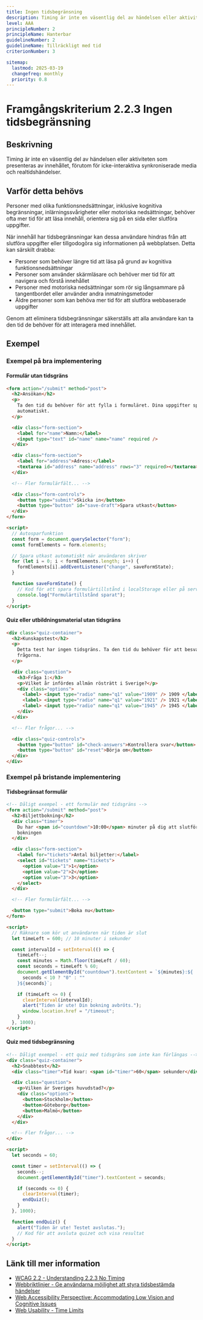 ```yaml
---
title: Ingen tidsbegränsning
description: Timing är inte en väsentlig del av händelsen eller aktiviteten som presenteras av innehållet.
level: AAA
principleNumber: 2
principleName: Hanterbar
guidelineNumber: 2
guidelineName: Tillräckligt med tid
criterionNumber: 3

sitemap:
  lastmod: 2025-03-19
  changefreq: monthly
  priority: 0.8
---
```


# Framgångskriterium 2.2.3 Ingen tidsbegränsning

## Beskrivning

Timing är inte en väsentlig del av händelsen eller aktiviteten som presenteras av innehållet, förutom för icke-interaktiva synkroniserade media och realtidshändelser.

## Varför detta behövs

Personer med olika funktionsnedsättningar, inklusive kognitiva begränsningar, inlärningssvårigheter eller motoriska nedsättningar, behöver ofta mer tid för att läsa innehåll, orientera sig på en sida eller slutföra uppgifter.

När innehåll har tidsbegränsningar kan dessa användare hindras från att slutföra uppgifter eller tillgodogöra sig informationen på webbplatsen. Detta kan särskilt drabba:

- Personer som behöver längre tid att läsa på grund av kognitiva funktionsnedsättningar
- Personer som använder skärmläsare och behöver mer tid för att navigera och förstå innehållet
- Personer med motoriska nedsättningar som rör sig långsammare på tangentbordet eller använder andra inmatningsmetoder
- Äldre personer som kan behöva mer tid för att slutföra webbaserade uppgifter

Genom att eliminera tidsbegränsningar säkerställs att alla användare kan ta den tid de behöver för att interagera med innehållet.

## Exempel

### Exempel på bra implementering

#### Formulär utan tidsgräns

```html
<form action="/submit" method="post">
  <h2>Ansökan</h2>
  <p>
    Ta den tid du behöver för att fylla i formuläret. Dina uppgifter sparas
    automatiskt.
  </p>

  <div class="form-section">
    <label for="name">Namn:</label>
    <input type="text" id="name" name="name" required />
  </div>

  <div class="form-section">
    <label for="address">Adress:</label>
    <textarea id="address" name="address" rows="3" required></textarea>
  </div>

  <!-- Fler formulärfält... -->

  <div class="form-controls">
    <button type="submit">Skicka in</button>
    <button type="button" id="save-draft">Spara utkast</button>
  </div>
</form>

<script>
  // Autosparfunktion
  const form = document.querySelector("form");
  const formElements = form.elements;

  // Spara utkast automatiskt när användaren skriver
  for (let i = 0; i < formElements.length; i++) {
    formElements[i].addEventListener("change", saveFormState);
  }

  function saveFormState() {
    // Kod för att spara formulärtillstånd i localStorage eller på servern
    console.log("Formulärtillstånd sparat");
  }
</script>
```

#### Quiz eller utbildningsmaterial utan tidsgräns

```html
<div class="quiz-container">
  <h2>Kunskapstest</h2>
  <p>
    Detta test har ingen tidsgräns. Ta den tid du behöver för att besvara
    frågorna.
  </p>

  <div class="question">
    <h3>Fråga 1:</h3>
    <p>Vilket år infördes allmän rösträtt i Sverige?</p>
    <div class="options">
      <label> <input type="radio" name="q1" value="1909" /> 1909 </label>
      <label> <input type="radio" name="q1" value="1921" /> 1921 </label>
      <label> <input type="radio" name="q1" value="1945" /> 1945 </label>
    </div>
  </div>

  <!-- Fler frågor... -->

  <div class="quiz-controls">
    <button type="button" id="check-answers">Kontrollera svar</button>
    <button type="button" id="reset">Börja om</button>
  </div>
</div>
```

### Exempel på bristande implementering

#### Tidsbegränsat formulär

```html
<!-- Dåligt exempel - ett formulär med tidsgräns -->
<form action="/submit" method="post">
  <h2>Biljettbokning</h2>
  <div class="timer">
    Du har <span id="countdown">10:00</span> minuter på dig att slutföra
    bokningen
  </div>

  <div class="form-section">
    <label for="tickets">Antal biljetter:</label>
    <select id="tickets" name="tickets">
      <option value="1">1</option>
      <option value="2">2</option>
      <option value="3">3</option>
    </select>
  </div>

  <!-- Fler formulärfält... -->

  <button type="submit">Boka nu</button>
</form>

<script>
  // Räknare som kör ut användaren när tiden är slut
  let timeLeft = 600; // 10 minuter i sekunder

  const intervalId = setInterval(() => {
    timeLeft--;
    const minutes = Math.floor(timeLeft / 60);
    const seconds = timeLeft % 60;
    document.getElementById("countdown").textContent = `${minutes}:${
      seconds < 10 ? "0" : ""
    }${seconds}`;

    if (timeLeft <= 0) {
      clearInterval(intervalId);
      alert("Tiden är ute! Din bokning avbröts.");
      window.location.href = "/timeout";
    }
  }, 1000);
</script>
```

#### Quiz med tidsbegränsning

```html
<!-- Dåligt exempel - ett quiz med tidsgräns som inte kan förlängas -->
<div class="quiz-container">
  <h2>Snabbtest</h2>
  <div class="timer">Tid kvar: <span id="timer">60</span> sekunder</div>

  <div class="question">
    <p>Vilken är Sveriges huvudstad?</p>
    <div class="options">
      <button>Stockholm</button>
      <button>Göteborg</button>
      <button>Malmö</button>
    </div>
  </div>

  <!-- Fler frågor... -->
</div>

<script>
  let seconds = 60;

  const timer = setInterval(() => {
    seconds--;
    document.getElementById("timer").textContent = seconds;

    if (seconds <= 0) {
      clearInterval(timer);
      endQuiz();
    }
  }, 1000);

  function endQuiz() {
    alert("Tiden är ute! Testet avslutas.");
    // Kod för att avsluta quizet och visa resultat
  }
</script>
```

## Länk till mer information

- [WCAG 2.2 - Understanding 2.2.3 No Timing](https://www.w3.org/WAI/WCAG22/Understanding/no-timing.html)
- [Webbriktlinjer - Ge användarna möjlighet att styra tidsbestämda händelser](https://www.digg.se/webbriktlinjer/alla-webbriktlinjer/ge-anvandarna-mojlighet-att-styra-tidsbestamda-handelser)
- [Web Accessibility Perspective: Accommodating Low Vision and Cognitive Issues](https://www.w3.org/WAI/perspective-videos/)
- [Web Usability - Time Limits](https://www.nngroup.com/articles/time-limits/)
